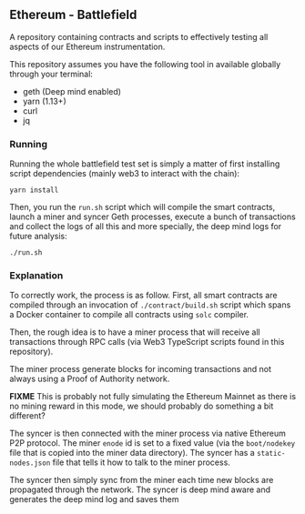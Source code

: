 ## Ethereum - Battlefield

A repository containing contracts and scripts to effectively testing
all aspects of our Ethereum instrumentation.

This repository assumes you have the following tool in available
globally through your terminal:

- geth (Deep mind enabled)
- yarn (1.13+)
- curl
- jq

### Running

Running the whole battlefield test set is simply a matter of
first installing script dependencies (mainly web3 to interact
with the chain):

    yarn install

Then, you run the `run.sh` script which will compile the
smart contracts, launch a miner and syncer Geth processes,
execute a bunch of transactions and collect the logs of
all this and more specially, the deep mind logs for future
analysis:

    ./run.sh

### Explanation

To correctly work, the process is as follow. First, all
smart contracts are compiled through an invocation of
`./contract/build.sh` script which spans a Docker
container to compile all contracts using `solc` compiler.

Then, the rough idea is to have a miner process that will
receive all transactions through RPC calls (via Web3 TypeScript
scripts found in this repository).

The miner process generate blocks for incoming transactions
and not always using a Proof of Authority network.

**FIXME** This is probably not fully simulating the Ethereum
Mainnet as there is no mining reward in this mode, we should
probably do something a bit different?

The syncer is then connected with the miner process via native
Ethereum P2P protocol. The miner `enode` id is set to a fixed
value (via the `boot/nodekey` file that is copied into the
miner data directory). The syncer has a `static-nodes.json`
file that tells it how to talk to the miner process.

The syncer then simply sync from the miner each time new
blocks are propagated through the network. The syncer is
deep mind aware and generates the deep mind log and
saves them